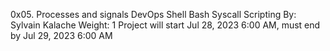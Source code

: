 0x05. Processes and signals
DevOps
Shell
Bash
Syscall
Scripting
 By: Sylvain Kalache
  Weight: 1
   Project will start Jul 28, 2023 6:00 AM, must end by Jul 29, 2023 6:00 AM
